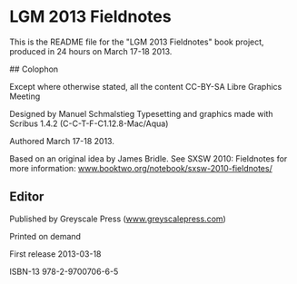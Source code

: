 LGM 2013 Fieldnotes
==========================

This is the README file for the "LGM 2013 Fieldnotes" book project, produced in 24 hours on March 17-18 2013.

## ColophonExcept where otherwise stated, all the content CC-BY-SA Libre Graphics MeetingDesigned by Manuel SchmalstiegTypesetting and graphics made with Scribus 1.4.2 (C-C-T-F-C1.12.8-Mac/Aqua)
Authored March 17-18 2013.Based on an original idea by James Bridle. See SXSW 2010: Fieldnotes for more information:www.booktwo.org/notebook/sxsw-2010-fieldnotes/## EditorPublished by Greyscale Press (www.greyscalepress.com)Printed on demandFirst release	2013-03-18 	
ISBN-13 	978-2-9700706-6-5



